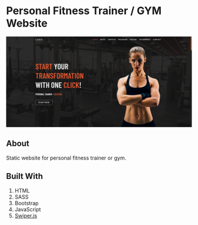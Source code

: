 # Personal Fitness Trainer / GYM Website

![Screenshot](screenshot.png)

## About

Static website for personal fitness trainer or gym.

## Built With

1. HTML
2. SASS
3. Bootstrap
4. JavaScript
5. [Swiper.js](https://swiperjs.com)
